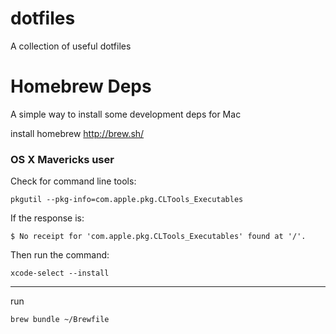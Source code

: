 dotfiles
========

A collection of useful dotfiles

Homebrew Deps
=============

A simple way to install some development deps for Mac

install homebrew http://brew.sh/

### OS X Mavericks user
Check for command line tools:
```
pkgutil --pkg-info=com.apple.pkg.CLTools_Executables
```

If the response is:
```
$ No receipt for 'com.apple.pkg.CLTools_Executables' found at '/'.
```

Then run the command:
```
xcode-select --install
```
---

run

    brew bundle ~/Brewfile
